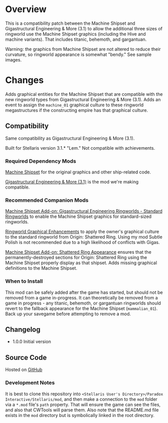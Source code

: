 # Overview

This is a compatibility patch between the Machine Shipset and Gigastructural Engineering & More (3.1) to allow the additional three sizes of ringworld use the Machine Shipset graphics (including the Hive and machine variants).  That includes titanic, behemoth, and gargantuan.

Warning: the graphics from Machine Shipset are not altered to reduce their curvature, so ringworld appearance is somewhat "bendy."  See sample images.

# Changes

Adds graphical entities for the Machine Shipset that are compatible with the new ringworld types from Gigastructural Engineering & More (3.1).  Adds an event to assign the `machine_01` graphical culture to these ringworld megastructures if the constructing empire has that graphical culture.

## Compatibility

Same compatibility as Gigastructural Engineering & More (3.1).

Built for Stellaris version 3.1.\* "Lem."  Not compatible with achievements.

### Required Dependency Mods

[Machine Shipset](https://steamcommunity.com/sharedfiles/filedetails/?id=2077186491) for the original graphics and other ship-related code.

[Gigastructural Engineering & More (3.1)](https://steamcommunity.com/sharedfiles/filedetails/?id=1121692237) is the mod we're making compatible.

### Recommended Companion Mods

[Machine Shipset Add-on: Gigastructural Engineering Ringworlds - Standard Ringworlds]() to enable the Machine Shipset graphics for standard-sized ringworlds.

[Ringworld Graphical Enhancements](https://steamcommunity.com/sharedfiles/filedetails/?id=2628518102) to apply the owner's graphical culture to the standard ringworld from Origin: Shattered Ring.  Using my mod Subtle Polish is not recommended due to a high likelihood of conflicts with Gigas.

[Machine Shipset Add-on: Shattered Ring Appearance](https://steamcommunity.com/sharedfiles/filedetails/?id=2628980994) ensures that the permanently-destroyed sections for Origin: Shattered Ring using the Machine Shipset properly display as that shipset.  Adds missing graphical definitions to the Machine Shipset.

### When to Install

This mod can be safely added after the game has started, but should not be removed from a game in-progress.  It can theoretically be removed from a game in progress - any titanic, behemoth, or gargantuan ringworlds should revert to the fallback appearance for the Machine Shipset (`mammalian_01`).  Back up your savegame before attempting to remove a mod.

## Changelog

* 1.0.0 Initial version

## Source Code

Hosted on [GitHub](https://github.com/corsairmarks/machine_shipset_gigastructures_ringworld_additional_compatibility)

### Development Notes

It is best to clone this repository into `<Stellaris User's Directory>/Paradox Interactive/Stellaris/mod`, and then make a connection to the `mod` folder via a `*.mod` file's `path` property.  That will ensure the game can see the files, and also that CWTools will parse them.  Also note that the README.md file exists in the `mod` directory but is symbolically linked in the root directory.